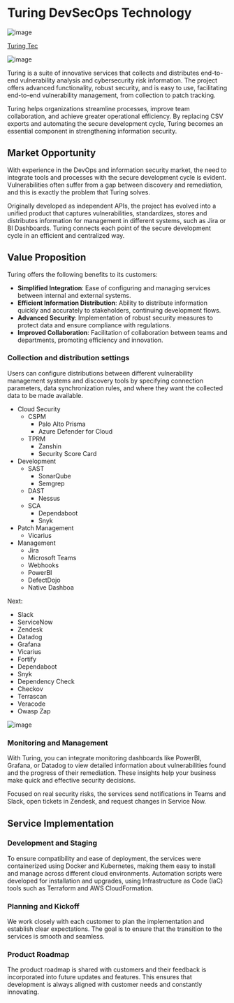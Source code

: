# **Turing DevSecOps Technology**
![image](https://github.com/user-attachments/assets/f3ef9e82-8f54-46d8-9c03-534e43f87547)

[Turing Tec](https://turingtec.framer.website/)

![image](https://github.com/user-attachments/assets/b179a298-6cda-468b-87a9-747155d2fa4e)

Turing is a suite of innovative services that collects and distributes end-to-end vulnerability analysis and cybersecurity risk information. The project offers advanced functionality, robust security, and is easy to use, facilitating end-to-end vulnerability management, from collection to patch tracking.

Turing helps organizations streamline processes, improve team collaboration, and achieve greater operational efficiency. By replacing CSV exports and automating the secure development cycle, Turing becomes an essential component in strengthening information security.

## **Market Opportunity**

With experience in the DevOps and information security market, the need to integrate tools and processes with the secure development cycle is evident. Vulnerabilities often suffer from a gap between discovery and remediation, and this is exactly the problem that Turing solves.

Originally developed as independent APIs, the project has evolved into a unified product that captures vulnerabilities, standardizes, stores and distributes information for management in different systems, such as Jira or BI Dashboards. Turing connects each point of the secure development cycle in an efficient and centralized way.

## **Value Proposition**

Turing offers the following benefits to its customers:

- **Simplified Integration**: Ease of configuring and managing services between internal and external systems.
- **Efficient Information Distribution**: Ability to distribute information quickly and accurately to stakeholders, continuing development flows.
- **Advanced Security**: Implementation of robust security measures to protect data and ensure compliance with regulations.
- **Improved Collaboration**: Facilitation of collaboration between teams and departments, promoting efficiency and innovation.

### **Collection and distribution settings**

Users can configure distributions between different vulnerability management systems and discovery tools by specifying connection parameters, data synchronization rules, and where they want the collected data to be made available. 

- Cloud Security
    - CSPM
        - Palo Alto Prisma
        - Azure Defender for Cloud
    - TPRM
        - Zanshin
        - Security Score Card
- Development
    - SAST
        - SonarQube
        - Semgrep
    - DAST
        - Nessus
    - SCA
        - Dependaboot
        - Snyk
- Patch Management
    - Vicarius
- Management
    - Jira
    - Microsoft Teams
    - Webhooks
    - PowerBI
    - DefectDojo
    - Native Dashboa

Next:
- Slack
- ServiceNow
- Zendesk
- Datadog
- Grafana
- Vicarius
- Fortify
- Dependaboot
- Snyk
- Dependency Check
- Checkov
- Terrascan
- Veracode
- Owasp Zap

![image](https://github.com/user-attachments/assets/47340ce8-1af9-4f23-a4c7-c1f3f942589a)


### **Monitoring and Management**

With Turing, you can integrate monitoring dashboards like PowerBI, Grafana, or Datadog to view detailed information about vulnerabilities found and the progress of their remediation. These insights help your business make quick and effective security decisions.

Focused on real security risks, the services send notifications in Teams and Slack, open tickets in Zendesk, and request changes in Service Now.

## Service Implementation

### Development and Staging

To ensure compatibility and ease of deployment, the services were containerized using Docker and Kubernetes, making them easy to install and manage across different cloud environments. Automation scripts were developed for installation and upgrades, using Infrastructure as Code (IaC) tools such as Terraform and AWS CloudFormation.

### Planning and Kickoff

We work closely with each customer to plan the implementation and establish clear expectations. The goal is to ensure that the transition to the services is smooth and seamless.

### Product Roadmap

The product roadmap is shared with customers and their feedback is incorporated into future updates and features. This ensures that development is always aligned with customer needs and constantly innovating.
